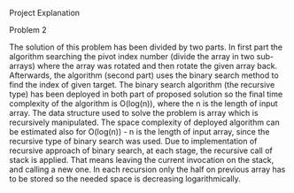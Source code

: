 Project Explanation


Problem 2

The solution of this problem has been divided by two parts. In first part the algorithm searching the pivot index number (divide the array in two sub-arrays) where the array was rotated and then rotate the given array back. Afterwards, the algorithm (second part) uses the binary search method to find the index of given target.
The binary search algorithm (the recursive type) has been deployed in both part of proposed solution so the final time complexity of the algorithm is O(log(n)), where the n is the length of input array. The data structure used to solve the problem is array which is recursively manipulated.
The space complexity of deployed algorithm can be estimated also for O(log(n)) - n is the length of input array, since the recursive type of binary search was used. Due to implementation of recursive approach of binary search, at each stage, the recursive call of stack is applied. That means leaving the current invocation on the stack, and calling a new one. In each recursion only the half on previous array has to be stored so the needed space is decreasing logarithmically.